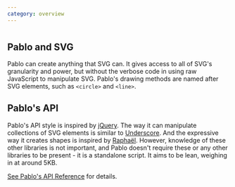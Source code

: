 ```yaml
---
category: overview
---
```


<!-- Testcard
<div id="testcard" style="margin-top:40px">
    <script>
        // Load, on DOM ready
        if ('addEventListener' in document){
            document.addEventListener('DOMContentLoaded', function(){
                var script = document.createElement('script');
                document.body.appendChild(script);
                script.src = '/media/testcard.js';
            }, false);
        }
    </script>
</div>
 -->

 <div id="mindmap" style="margin-top:40px">
    <script>
        // Load, on DOM ready
        if ('addEventListener' in document){
            document.addEventListener('DOMContentLoaded', function(){
                var script = document.createElement('script');
                document.body.appendChild(script);
                script.src = '/media/pablomap.js';
            }, false);
        }
    </script>
</div>


## Pablo and SVG

Pablo can create anything that SVG can. It gives access to all of SVG's granularity and power, but without the verbose code in using raw JavaScript to manipulate SVG. Pablo's drawing methods are named after SVG elements, such as `<circle>` and `<line>`.


## Pablo's API

Pablo's API style is inspired by [jQuery][jquery]. The way it can manipulate collections of SVG elements is similar to [Underscore][_]. And the expressive way it creates shapes is inspired by [Raphaël][raphael]. However, knowledge of these other libraries is not important, and Pablo doesn't require these or any other libraries to be present - it is a standalone script. It aims to be lean, weighing in at around 5KB.


[See Pablo's API Reference][api] for details.


[svg]: https://developer.mozilla.org/en-US/SVG
[raphael]: http://raphaeljs.com
[jquery]: http://jquery.com
[_]: http://underscorejs.org
[api]: http://pablojs.com/api/